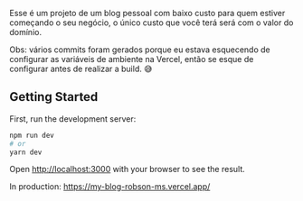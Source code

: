Esse é um projeto de um blog pessoal com baixo custo para quem estiver começando o seu negócio, o único custo que você terá será com o valor do domínio.

Obs: vários commits foram gerados porque eu estava esquecendo de configurar as variáveis de ambiente na Vercel, então se esque de configurar antes de realizar a build. 😅 

## Getting Started

First, run the development server:

```bash
npm run dev
# or
yarn dev
```

Open [http://localhost:3000](http://localhost:3000) with your browser to see the result.

In production: https://my-blog-robson-ms.vercel.app/
